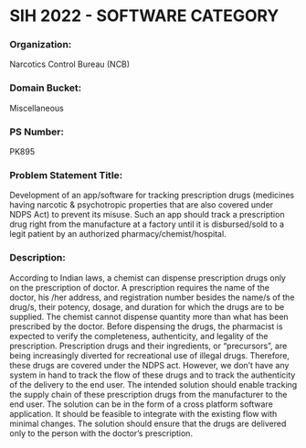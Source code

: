 # SIH 2022 - SOFTWARE CATEGORY

### Organization:
Narcotics Control Bureau (NCB)

### Domain Bucket:
Miscellaneous

### PS Number:
PK895

### Problem Statement Title:
Development of an app/software for tracking prescription drugs (medicines having narcotic & psychotropic properties that are also covered under NDPS Act) to prevent its misuse. Such an app should track a prescription drug right from the manufacture at a factory until it is disbursed/sold to a legit patient by an authorized pharmacy/chemist/hospital.

### Description:
According to Indian laws, a chemist can dispense prescription drugs only on the prescription of doctor. A prescription requires the name of the doctor, his /her address, and registration number besides the name/s of the drug/s, their potency, dosage, and duration for which the drugs are to be supplied. The chemist cannot dispense quantity more than what has been prescribed by the doctor. Before dispensing the drugs, the pharmacist is expected to verify the completeness, authenticity, and legality of the prescription. Prescription drugs and their ingredients, or “precursors”, are being increasingly diverted for recreational use of illegal drugs. Therefore, these drugs are covered under the NDPS act. However, we don’t have any system in hand to track the flow of these drugs and to track the authenticity of the delivery to the end user. The intended solution should enable tracking the supply chain of these prescription drugs from the manufacturer to the end user. The solution can be in the form of a cross platform software application. It should be feasible to integrate with the existing flow with minimal changes. The solution should ensure that the drugs are delivered only to the person with the doctor’s prescription.
